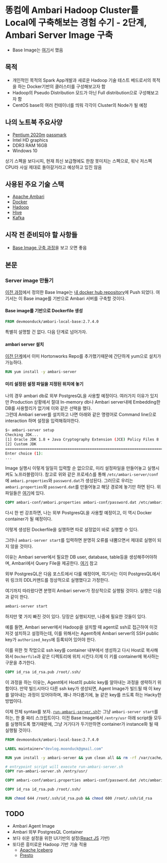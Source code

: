 # 똥컴에 Ambari Hadoop Cluster를 Local에 구축해보는 경험 수기 - 2단계, Ambari Server Image 구축
- Base Image는 [여기](./2020-11-15-struggling-with-ambari.md)서 했음


## 목적
- 개인적인 목적의 Spark App개발과 새로운 Hadoop 기술 테스트 베드로서의 목적을 하는 Docker기반의 클러스터를 구성해보고자 함
- Hadoop의 Pseudo Distribution 모드가 아닌 Full distribution으로 구성해보고자 함
- CentOS base의 여러 컨테이너를 띄워 각각이 Cluster의 Node가 될 예정

## 나의 노트북 주요사양
- [Pentium 2020m](https://ark.intel.com/content/www/us/en/ark/products/71142/intel-pentium-processor-2020m-2m-cache-2-40-ghz.html) [passmark](https://www.cpubenchmark.net/cpu.php?cpu=Intel+Pentium+2020M+%40+2.40GHz&id=1855)
- Intel HD graphics
- DDR3 RAM 16GB
- Windows 10

상기 스펙을 보다시피, 현재 최신 보급형에도 한참 못미치는 스펙으로, 워낙 저스펙 CPU라 사실 제대로 돌아갈거라고 예상하고 있진 않음

## 사용된 주요 기술 스택
- [Apache Ambari](https://ambari.apache.org/)
- [Docker](https://www.docker.com/)
- [Hadoop](https://hadoop.apache.org/)
- [Hive](https://hive.apache.org/)
- [Kafka](https://kafka.apache.org/)

## 시작 전 준비되야 할 사항들
- [Base Image 구축 과정](./2020-11-15-struggling-with-ambari.md)을 보고 오면 좋음


## 본문
### Server image 만들기

[이전 과정](./2020-11-15-struggling-with-ambari.md)에서 정의한 Base Image는 [내 docker hub repository](https://hub.docker.com/r/devmoonduck/ambari-local-base)에 Push 되었다. 여기서는 이 Base image를 기반으로 Ambari 서버를 구축할 것이다.

#### Base image를 기반으로 Dockerfile 생성
```dockerfile
FROM devmoonduck/ambari-local-base:2.7.4.0
```
특별히 설명할 건 없다. 다음 단계로 넘어가자.  

#### ambari server 설치
[이전 단계](./2020-11-15-struggling-with-ambari.md)에서 이미 Hortonworks Repo를 추가했기때문에 간단하게 yum으로 설치가 가능하다.
```dockerfile
RUN yum install -y ambari-server
```

#### 미리 설정된 설정 파일을 지정된 위치에 놓기
나의 경우 ambari db로 외부 PostgresQL을 사용할 예정이다. 여러가지 이유가 있지만 Production 상황에서 절대 In-memory db나 Ambari server내에 Embedding한 DB를 사용할리가 없기에 이와 같은 선택을 했다.  
그런데 Ambari server를 설치하고 나면 아래와 같은 명령어로 Command line으로 interaction 하며 설정을 입력해줘야한다.
```bash
$> ambari-server setup
Checking JDK...
[1] Oracle JDK 1.8 + Java Cryptography Extension (JCE) Policy Files 8
[2] Custom JDK
==============================================================================
Enter choice (1):
...
```
Image 실행시 이렇게 일일히 입력할 순 없으므로, 미리 설정파일을 만들어놓고 실행시켜도 노프라블럼이다.
참고로 위와 같은 프로세스를 통해 `/etc/ambari-server/conf`에 `ambari.properties`와 `password.dat`가 생성된다.
그러므로 우리는 `ambari.properties`와 `password.dat`를 만들어놓고 해당 경로에 놓기만 하면 된다. 위 파일들은 [여기](https://github.com/dev-m00n/ambari-local-server/tree/master/ambari-conf)에 있다.
```dockerfile
COPY ambari-conf/ambari.properties ambari-conf/password.dat /etc/ambari-server/conf/
```

다시 한 번 강조하면, 나는 외부 PostgresQL을 사용할 예정이고, 이 역시 Docker container가 될 예정이다.

이렇게 생성된 Dockerfile을 실행하면 따로 설정없이 바로 실행할 수 있다.

그러나 `ambari-server start`를 입력하면 분명히 오류를 내뿜으면서 제대로 실행이 되지 않을 것이다.

이유는 Ambari server에서 필요한 DB user, database, table등을 생성해주어야하며, Ambari에서 Query File을 제공한다. [여기](https://github.com/apache/ambari/blob/trunk/ambari-server/src/main/resources/Ambari-DDL-Postgres-CREATE.sql) 참고

외부 PostgresQL은 다음 포스트에서 다룰 예정이며, 여기서는 이미 PostgresQL에서 위 링크의 DDL커맨드를 정상적으로 실행했다고 가정한다.

여기까지 따라왔다면 분명히 Ambari server가 정상적으로 실행될 것이다. 실행은 다음과 같이 한다.
```bash
ambari-server start
```

하지만 몇 가지 빠진 것이 있다. 당장은 실행되지만, 나중에 필요한 것들이 있다.

예를 들면, Ambari server에서 Hadoop을 설치할 때 agent로 ssh로 접근하여 이것 저것 설치하고 설정하는데, 이를 위해서는 Agent측에 Ambari server의 SSH public key가 `authorized_keys`에 등록되어 있어야 한다.

이를 위한 첫 작업으로 ssh key를 container 내부에서 생성하고 다시 Host로 복사해와서 `Dockerfile`과 같은 디렉토리에 위치 시킨다.이제 이 키를 container에 복사하는 구문을 추가한다.
```dockerfile
COPY id_rsa id_rsa.pub /root/.ssh/
```
이 과정을 하는 이유는, Agent에서 Host의 public key를 알아내는 과정을 생략하기 위함이다. 만약 빌드시마다 다른 ssh key가 생성되면, Agent Image가 빌드될 때 이 key를 알아내는 과정이 있어야하며, 꽤나 까다롭기에, 늘 같은 key를 쓰도록 하는 Hacky한 방법이다.

이제 전체 syntax를 보자. [`run-ambari-server.sh`](https://github.com/dev-m00n/ambari-local-server/blob/master/run-ambari-server.sh)는 그냥 `ambari-server start`를 하는, 한 줄 짜리 스크립트이다. 이전 Base Image에서 `/entry/usr` 아래 script들 모두를 실행하도록 했기때문에, 그냥 거기다가 두기만하면 container가 instance화 될 때 실행될 것이다.

```dockerfile
FROM devmoonduck/ambari-local-base:2.7.4.0

LABEL maintainer="devlog.moonduck@gmail.com"

RUN yum install -y ambari-server && yum clean all && rm -rf /var/cache/yum

# entrypoint script will execute run-ambari-server.sh
COPY run-ambari-server.sh /entry/usr/

COPY ambari-conf/ambari.properties ambari-conf/password.dat /etc/ambari-server/conf/

COPY id_rsa id_rsa.pub /root/.ssh/

RUN chmod 644 /root/.ssh/id_rsa.pub && chmod 600 /root/.ssh/id_rsa
```

## TODO
- Ambari Agent Image
- Ambari 외부 PostgresQL Container
- 보다 쉬운 설정을 위한 UI기반의 설정([React JS](https://reactjs.org/) 기반)
- 또다른 흥미로운 Hadoop 기반 기술 적용
	- [Apache Iceberg](https://iceberg.apache.org/)
	- [Presto](https://prestodb.io/)